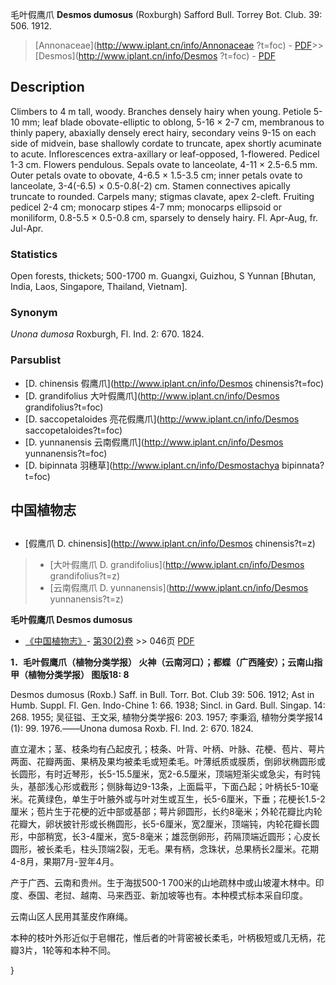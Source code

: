 毛叶假鹰爪 **Desmos dumosus** (Roxburgh) Safford Bull. Torrey Bot. Club. 39: 506. 1912.

> [Annonaceae](http://www.iplant.cn/info/Annonaceae ?t=foc) - [PDF](http://iplant.cn/foc/pdf/Annonaceae.pdf)>>[Desmos](http://www.iplant.cn/info/Desmos ?t=foc) - [PDF](http://www.iplant.cn/foc/pdf/Desmos.pdf)

## Description

Climbers to 4 m tall, woody. Branches densely hairy when young. Petiole 5-10 mm; leaf blade obovate-elliptic to oblong, 5-16 × 2-7 cm, membranous to thinly papery, abaxially densely erect hairy, secondary veins 9-15 on each side of midvein, base shallowly cordate to truncate, apex shortly acuminate to acute. Inflorescences extra-axillary or leaf-opposed, 1-flowered. Pedicel 1-3 cm. Flowers pendulous. Sepals ovate to lanceolate, 4-11 × 2.5-6.5 mm. Outer petals ovate to obovate, 4-6.5 × 1.5-3.5 cm; inner petals ovate to lanceolate, 3-4(-6.5) × 0.5-0.8(-2) cm. Stamen connectives apically truncate to rounded. Carpels many; stigmas clavate, apex 2-cleft. Fruiting pedicel 2-4 cm; monocarp stipes 4-7 mm; monocarps ellipsoid or moniliform, 0.8-5.5 × 0.5-0.8 cm, sparsely to densely hairy. Fl. Apr-Aug, fr. Jul-Apr.

### Statistics
Open forests, thickets; 500-1700 m. Guangxi, Guizhou, S Yunnan [Bhutan, India, Laos, Singapore, Thailand, Vietnam].

### Synonym
*Unona dumosa* Roxburgh, Fl. Ind. 2: 670. 1824.

### Parsublist

* [D.  chinensis  假鹰爪](http://www.iplant.cn/info/Desmos chinensis?t=foc)
* [D.  grandifolius  大叶假鹰爪](http://www.iplant.cn/info/Desmos grandifolius?t=foc)
* [D.  saccopetaloides  亮花假鹰爪](http://www.iplant.cn/info/Desmos saccopetaloides?t=foc)
* [D.  yunnanensis  云南假鹰爪](http://www.iplant.cn/info/Desmos yunnanensis?t=foc)
* [D.  bipinnata  羽穗草](http://www.iplant.cn/info/Desmostachya bipinnata?t=foc)

## 中国植物志

## 
* [假鹰爪  D.  chinensis](http://www.iplant.cn/info/Desmos chinensis?t=z)
> * [大叶假鹰爪  D.  grandifolius](http://www.iplant.cn/info/Desmos grandifolius?t=z)
> * [云南假鹰爪  D.  yunnanensis](http://www.iplant.cn/info/Desmos yunnanensis?t=z)

**毛叶假鹰爪 Desmos dumosus**

* [《中国植物志》](http://www.iplant.cn/frps)- [第30(2)卷](http://www.iplant.cn/frps/vol/30(2)) >> 046页 [PDF](http://www.iplant.cn/frps/pdf/30(2)/046.pdf)

**1．毛叶假鹰爪（植物分类学报） 火神（云南河口）；都蝶（广西隆安）；云南山指甲（植物分类学报） 图版18: 8**

Desmos dumosus (Roxb.) Saff. in Bull. Torr. Bot. Club 39: 506. 1912; Ast in Humb. Suppl. Fl. Gen. Indo-Chine 1: 66. 1938; Sincl. in Gard. Bull. Singap. 14: 268. 1955; 吴征镒、王文采, 植物分类学报6: 203. 1957; 李秉滔, 植物分类学报14 (1): 99. 1976.——Unona dumosa Roxb. Fl. Ind. 2: 670. 1824.

直立灌木；茎、枝条均有凸起皮孔；枝条、叶背、叶柄、叶脉、花梗、苞片、萼片两面、花瓣两面、果柄及果均被柔毛或短柔毛。叶薄纸质或膜质，倒卵状椭圆形或长圆形，有时近琴形，长5-15.5厘米，宽2-6.5厘米，顶端短渐尖或急尖，有时钝头，基部浅心形或截形；侧脉每边9-13条，上面扁平，下面凸起；叶柄长5-10毫米。花黄绿色，单生于叶腋外或与叶对生或互生，长5-6厘米，下垂；花梗长1.5-2厘米；苞片生于花梗的近中部或基部；萼片卵圆形，长约8毫米；外轮花瓣比内轮花瓣大，卵状披针形或长椭圆形，长5-6厘米，宽2厘米，顶端钝，内轮花瓣长圆形，中部稍宽，长3-4厘米，宽5-8毫米；雄蕊倒卵形，药隔顶端近圆形；心皮长圆形，被长柔毛，柱头顶端2裂，无毛。果有柄，念珠状，总果柄长2厘米。花期4-8月，果期7月-翌年4月。

产于广西、云南和贵州。生于海拔500-1 700米的山地疏林中或山坡灌木林中。印度、泰国、老挝、越南、马来西亚、新加坡等也有。本种模式标本采自印度。

云南山区人民用其茎皮作麻绳。

本种的枝叶外形近似于皂帽花，惟后者的叶背密被长柔毛，叶柄极短或几无柄，花瓣3片，1轮等和本种不同。

}